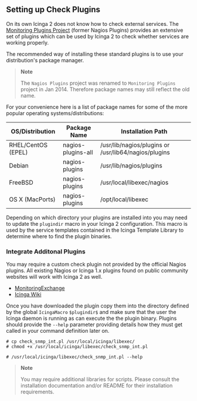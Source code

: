 ## Setting up Check Plugins

On its own Icinga 2 does not know how to check external services. The
[Monitoring Plugins Project](https://www.monitoring-plugins.org/) (former
Nagios Plugins) provides an extensive set of plugins which can be used by
Icinga 2 to check whether services are working properly.

The recommended way of installing these standard plugins is to use your
distribution's package manager.

> **Note**
>
> The `Nagios Plugins` project was renamed to `Monitoring Plugins` project
> in Jan 2014. Therefore package names may still reflect the old name.

For your convenience here is a list of package names for some of the more
popular operating systems/distributions:

OS/Distribution        | Package Name       | Installation Path
-----------------------|--------------------|---------------------------
RHEL/CentOS (EPEL)     | nagios-plugins-all | /usr/lib/nagios/plugins or /usr/lib64/nagios/plugins
Debian                 | nagios-plugins     | /usr/lib/nagios/plugins
FreeBSD                | nagios-plugins     | /usr/local/libexec/nagios
OS X (MacPorts)        | nagios-plugins     | /opt/local/libexec

Depending on which directory your plugins are installed into you may need to
update the `plugindir` macro in your Icinga 2 configuration. This macro is used
by the service templates contained in the Icinga Template Library to determine
where to find the plugin binaries.

### Integrate Additonal Plugins

You may require a custom check plugin not provided by the official Nagios plugins.
All existing Nagios or Icinga 1.x plugins found on public community websites
will work with Icinga 2 as well.

* [MonitoringExchange](https://www.monitoringexchange.org)
* [Icinga Wiki](https://wiki.icinga.org)

Once you have downloaded the plugin copy them into the directory defined by the global
`IcingaMacro` `$plugindir$` and make sure that the user the Icinga daemon is running as
can execute the the plugin binary. Plugins should provide the `--help` parameter
providing details how they must get called in your command definition later on.

    # cp check_snmp_int.pl /usr/local/icinga/libexec/
    # chmod +x /usr/local/icinga/libexec/check_snmp_int.pl
    
    # /usr/local/icinga/libexec/check_snmp_int.pl --help
    
> **Note**
>
> You may require additional libraries for scripts. Please consult the installation
> documentation and/or README for their installation requirements.
